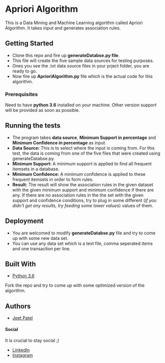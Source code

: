 # Apriori Algorithm
This is a Data Mining and Machine Learning algorithm called Apriori Algorithm. It takes input and generates association rules.

## Getting Started

* Clone this repo and fire up **generateDatabse.py file**. 
* This file will create the five sample data sources for testing purposes. 
* Ones you see the .txt data source files in your prject folder, you are ready to go.   
* Now fire up **AprioriAlgorithm.py** file which is the actual code for this algorithm.

### Prerequisites

Need to have **python 3.6** installed on your machine. Other version support will be provided as soon as possible.


## Running the tests

* The program takes **data source**, **Minimum Support in percentage** and **Minimum Confidence in percentage** as input.
* **Data Source:** This is to select where the input is coming from. For this test, the data is coming from one of the five files that were created using generateDatabse.py.
* **Minimum Support:** A minimum support is applied to find all frequent itemsets in a database.
* **Minimum Confidence:** A minimum confidence is applied to these frequent itemsets in order to form rules.
* **Result:** The result will show the association rules in the given dataset with the given minimum support and minimum confidence if there are any. If there are no association rules in the the set with the given support and confidence conditions, try to plug in some different (*if you didn't get any results, try feeding some lower values*) values of them.

## Deployment

* You are welcomed to modify **generateDatabse.py** file and try to come up with some new data set. 
* You can use any data set which is a text file, comma seperated items and one transaction per line.

## Built With

* [Python 3.6](https://www.python.org/downloads/release/python-360/)


Fork the repo and try to come up with some optimized version of the algorithm.

## Authors

* [Jeet Patel](https://github.com/MrPatel95)



#### Social
It is crucial to stay social ;)
* [LinkedIn](https://www.linkedin.com/in/jeet-patel-13aa27113/)
* [Instagram](https://instagram.com/gujju.chokro/)
